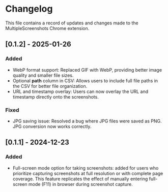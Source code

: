 # Changelog

This file contains a record of updates and changes made to the MultipleScreenshots Chrome extension.

## [0.1.2] - 2025-01-26
### Added
- WebP format support: Replaced GIF with WebP, providing better image quality and smaller file sizes.
- Optional **path** column in CSV: Allows users to include full file paths in the CSV for better file organization.
- URL and timestamp overlay: Users can now overlay the URL and timestamp directly onto the screenshots.

### Fixed
- JPG saving issue: Resolved a bug where JPG files were saved as PNG. JPG conversion now works correctly.

## [0.1.1] - 2024-12-23
### Added
- Full-screen mode option for taking screenshots: added for users who prioritize capturing screenshots at full resolution or with complete page coverage. This feature replicates the effect of manually entering full-screen mode (F11) in browser during screenshot capture.
